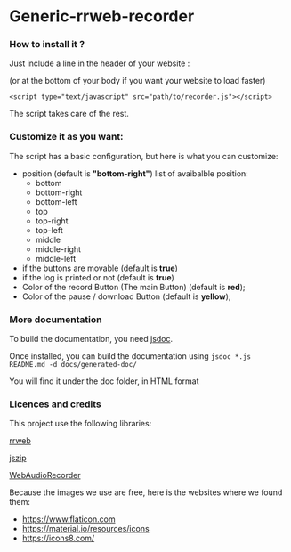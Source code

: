 # Generic-rrweb-recorder

### How to install it ?

Just include a line in the header of your website :

(or at the bottom of your body if you want your website to load faster)

```
<script type="text/javascript" src="path/to/recorder.js"></script>
```

The script takes care of the rest.

### Customize it as you want:

The script has a basic configuration, but here is what you can customize:
- position (default is **"bottom-right"**)
  list of avaibalble position:
  - bottom
  - bottom-right
  - bottom-left
  - top
  - top-right
  - top-left
  - middle
  - middle-right
  - middle-left
- if the buttons are movable (default is **true**)
- if the log is printed or not (default is **true**)
- Color of the record Button (The main Button) (default is **red**);
- Color of the pause / download Button (default is **yellow**);

### More documentation

To build the documentation, you need [jsdoc](https://jsdoc.app/index.html).

Once installed, you can build the documentation using
```jsdoc *.js README.md -d docs/generated-doc/```

You will find it under the doc folder, in HTML format

### Licences and credits

This project use the following libraries:

[rrweb](https://github.com/rrweb-io/rrweb)

[jszip](https://github.com/Stuk/jszip)

[WebAudioRecorder](https://github.com/higuma/web-audio-recorder-js)

Because the images we use are free, here is the websites where we found them:
- https://www.flaticon.com
- https://material.io/resources/icons
- https://icons8.com/
